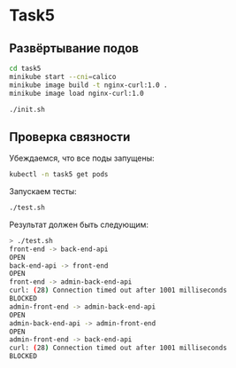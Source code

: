 # Task5

## Развёртывание подов

```bash
cd task5
minikube start --cni=calico
minikube image build -t nginx-curl:1.0 .
minikube image load nginx-curl:1.0
```

```bash
./init.sh
```

## Проверка связности

Убеждаемся, что все поды запущены:

```bash
kubectl -n task5 get pods
```

Запускаем тесты:

```bash
./test.sh
```

Результат должен быть следующим:

```bash
> ./test.sh
front-end -> back-end-api
OPEN
back-end-api -> front-end
OPEN
front-end -> admin-back-end-api
curl: (28) Connection timed out after 1001 milliseconds
BLOCKED
admin-front-end -> admin-back-end-api
OPEN
admin-back-end-api -> admin-front-end
OPEN
admin-front-end -> back-end-api
curl: (28) Connection timed out after 1001 milliseconds
BLOCKED
```
